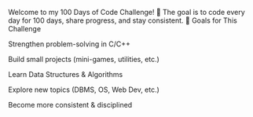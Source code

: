 Welcome to my 100 Days of Code Challenge! 🎯 The goal is to code every day for 100 days, share progress, and stay consistent. 🎯 Goals for This Challenge

Strengthen problem-solving in C/C++

Build small projects (mini-games, utilities, etc.)

Learn Data Structures & Algorithms

Explore new topics (DBMS, OS, Web Dev, etc.)

Become more consistent & disciplined
